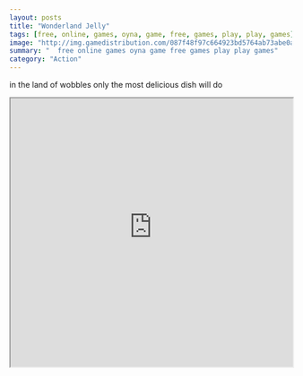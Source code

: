 ```yaml
---
layout: posts
title: "Wonderland Jelly"
tags: [free, online, games, oyna, game, free, games, play, play, games]
image: "http://img.gamedistribution.com/087f48f97c664923bd5764ab73abe0a5.jpg"
summary: "  free online games oyna game free games play play games"
category: "Action"
---
```


in the land of wobbles only the most delicious dish will do

<iframe width="100%" height="480px;" src="http://flash.gamedistribution.com?game=087f48f97c664923bd5764ab73abe0a5"></iframe>